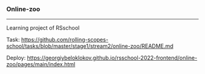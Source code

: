 ### Online-zoo 
------------------------------------------------------------------------------------------------------
Learning project of RSschool

Task: https://github.com/rolling-scopes-school/tasks/blob/master/stage1/stream2/online-zoo/README.md

Deploy: https://georgiybeloklokov.github.io/rsschool-2022-frontend/online-zoo/pages/main/index.html
